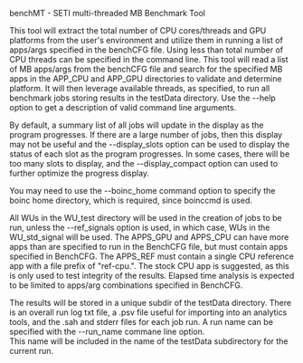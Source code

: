 benchMT  -  SETI multi-threaded MB Benchmark Tool

 This tool will extract the total number of CPU cores/threads and GPU platforms from the user's
 environment and utilize them in running a list of apps/args specified in the benchCFG file.  Using
 less than total number of CPU threads can be specified in the command line.  This tool will read a
 list of MB apps/args from the benchCFG file and search for the specified MB apps in the APP_CPU
 and APP_GPU directories to validate and determine platform.  It will then leverage available
 threads, as specified, to run all benchmark jobs storing results in the testData directory.  Use
 the --help option to get a description of valid command line arguments.

 By default, a summary list of all jobs will update in the display as the program progresses.  If
 there are a large number of jobs, then this display may not be useful and the --display_slots
 option can be used to display the status of each slot as the program progresses.  In some cases,
 there will be too many slots to display, and the --display_compact option can used to further
 optimize the progress display.

 You may need to use the --boinc_home command option to specify the boinc home directory, which
 is required, since boinccmd is used.

 All WUs in the WU_test directory will be used in the creation of jobs to be run, unless the 
 --ref_signals option is used, in which case, WUs in the WU_std_signal will be used.  The
 APPS_GPU and APPS_CPU can have more apps than are specified to run in the BenchCFG file, but must
 contain apps specified in BenchCFG.  The APPS_REF must contain a single CPU reference app with a
 file prefix of "ref-cpu.".  The stock CPU app is suggested, as this is only used to test
 integrity of the results.  Elapsed time analysis is expected to be limited to apps/arg
 combinations specified in BenchCFG.

 The results will be stored in a unique subdir of the testData directory. There is an overall run
 log txt file, a .psv file useful for importing into an analytics tools, and the .sah and stderr
 files for each job run. A run name can be specified with the --run_name commane line option.  
 This name will be included in the name of the testData subdirectory for the current run.


